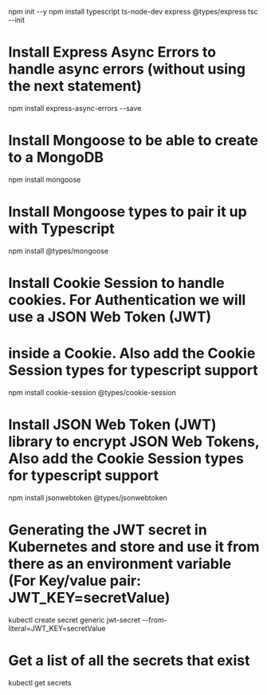 npm init --y
npm install typescript ts-node-dev express @types/express
tsc --init

# Install Express Async Errors to handle async errors (without using the next statement)
npm install express-async-errors --save
# Install Mongoose to be able to create to a MongoDB
npm install mongoose
# Install Mongoose types to pair it up with Typescript
npm install @types/mongoose
# Install Cookie Session to handle cookies. For Authentication we will use a JSON Web Token (JWT)
#  inside a Cookie. Also add the Cookie Session types for typescript support
npm install cookie-session @types/cookie-session
# Install JSON Web Token (JWT) library to encrypt JSON Web Tokens, Also add the Cookie Session types for typescript support
npm install jsonwebtoken @types/jsonwebtoken
# Generating the JWT secret in Kubernetes and store and use it from there as an environment variable (For Key/value pair: JWT_KEY=secretValue)
kubectl create secret generic jwt-secret --from-literal=JWT_KEY=secretValue
# Get a list of all the secrets that exist
kubectl get secrets 
